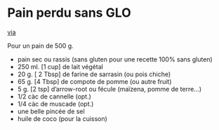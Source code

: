 # Pain perdu sans GLO

[via](https://antigonexxi.com/2014/02/17/le-meilleur-pain-perdu-du-monde-sans-oeufs-ni-lait-ni-beurre/)


Pour un pain de 500 g.

* pain sec ou rassis (sans gluten pour une recette 100% sans gluten)
* 250 ml. [1 cup] de lait végétal
* 20 g. [ 2 Tbsp] de farine de sarrasin (ou pois chiche)
* 65 g. [4 Tbsp] de compote de pomme (ou autre fruit)
* 5 g. [2 tsp] d’arrow-root ou fécule (maïzena, pomme de terre…)
* 1/2 càc de cannelle (opt.)
* 1/4 càc de muscade (opt.)
* une belle pincée de sel
* huile de coco (pour la cuisson)

